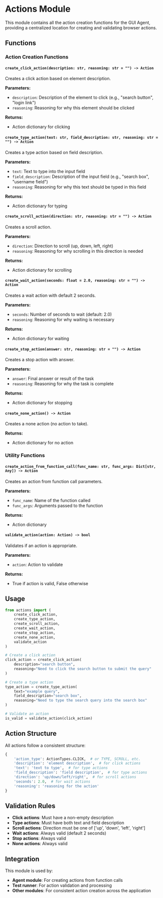 # Actions Module

This module contains all the action creation functions for the GUI Agent, providing a centralized location for creating and validating browser actions.

## Functions

### Action Creation Functions

#### `create_click_action(description: str, reasoning: str = "") -> Action`
Creates a click action based on element description.

**Parameters:**
- `description`: Description of the element to click (e.g., "search button", "login link")
- `reasoning`: Reasoning for why this element should be clicked

**Returns:**
- Action dictionary for clicking

#### `create_type_action(text: str, field_description: str, reasoning: str = "") -> Action`
Creates a type action based on field description.

**Parameters:**
- `text`: Text to type into the input field
- `field_description`: Description of the input field (e.g., "search box", "username field")
- `reasoning`: Reasoning for why this text should be typed in this field

**Returns:**
- Action dictionary for typing

#### `create_scroll_action(direction: str, reasoning: str = "") -> Action`
Creates a scroll action.

**Parameters:**
- `direction`: Direction to scroll (up, down, left, right)
- `reasoning`: Reasoning for why scrolling in this direction is needed

**Returns:**
- Action dictionary for scrolling

#### `create_wait_action(seconds: float = 2.0, reasoning: str = "") -> Action`
Creates a wait action with default 2 seconds.

**Parameters:**
- `seconds`: Number of seconds to wait (default: 2.0)
- `reasoning`: Reasoning for why waiting is necessary

**Returns:**
- Action dictionary for waiting

#### `create_stop_action(answer: str, reasoning: str = "") -> Action`
Creates a stop action with answer.

**Parameters:**
- `answer`: Final answer or result of the task
- `reasoning`: Reasoning for why the task is complete

**Returns:**
- Action dictionary for stopping

#### `create_none_action() -> Action`
Creates a none action (no action to take).

**Returns:**
- Action dictionary for no action

### Utility Functions

#### `create_action_from_function_call(func_name: str, func_args: Dict[str, Any]) -> Action`
Creates an action from function call parameters.

**Parameters:**
- `func_name`: Name of the function called
- `func_args`: Arguments passed to the function

**Returns:**
- Action dictionary

#### `validate_action(action: Action) -> bool`
Validates if an action is appropriate.

**Parameters:**
- `action`: Action to validate

**Returns:**
- True if action is valid, False otherwise

## Usage

```python
from actions import (
    create_click_action,
    create_type_action,
    create_scroll_action,
    create_wait_action,
    create_stop_action,
    create_none_action,
    validate_action
)

# Create a click action
click_action = create_click_action(
    description="search button",
    reasoning="Need to click the search button to submit the query"
)

# Create a type action
type_action = create_type_action(
    text="example query",
    field_description="search box",
    reasoning="Need to type the search query into the search box"
)

# Validate an action
is_valid = validate_action(click_action)
```

## Action Structure

All actions follow a consistent structure:

```python
{
    'action_type': ActionTypes.CLICK,  # or TYPE, SCROLL, etc.
    'description': 'element description',  # for click actions
    'text': 'text to type',  # for type actions
    'field_description': 'field description',  # for type actions
    'direction': 'up/down/left/right',  # for scroll actions
    'seconds': 2.0,  # for wait actions
    'reasoning': 'reasoning for the action'
}
```

## Validation Rules

- **Click actions**: Must have a non-empty description
- **Type actions**: Must have both text and field description
- **Scroll actions**: Direction must be one of ['up', 'down', 'left', 'right']
- **Wait actions**: Always valid (default 2 seconds)
- **Stop actions**: Always valid
- **None actions**: Always valid

## Integration

This module is used by:
- **Agent module**: For creating actions from function calls
- **Test runner**: For action validation and processing
- **Other modules**: For consistent action creation across the application 